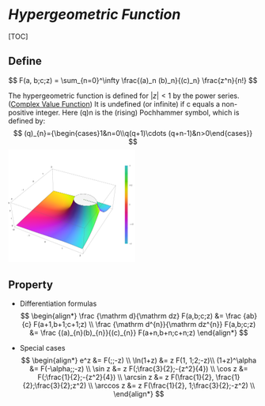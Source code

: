 # $Hypergeometric\ Function$

[TOC]

## Define

$$
F(a, b;c;z) = \sum_{n=0}^\infty \frac{(a)_n (b)_n}{(c)_n} \frac{z^n}{n!}
$$

The hypergeometric function is defined for $|z| < 1$ by the power series. ([Complex Value Function](./Complex_Value_Function.md)) It is undefined (or infinite) if c equals a non-positive integer. Here (q)n is the (rising) Pochhammer symbol, which is defined by:
$$
(q)_{n}={\begin{cases}1&n=0\\q(q+1)\cdots (q+n-1)&n>0\end{cases}}
$$
<img src="assets/Plot_of_the_hypergeometric_function_2F1(a,b;_c;_z)_with_a=2_and_b=3_and_c=4_in_the_complex_plane_from_-2-2i_to_2+2i_with_colors_created_with_Mathematica_13.1_function_ComplexPlot3D.svg" alt="Plot_of_the_hypergeometric_function_2F1(a,b;_c;_z)_with_a=2_and_b=3_and_c=4_in_the_complex_plane_from_-2-2i_to_2+2i_with_colors_created_with_Mathematica_13.1_function_ComplexPlot3D" style="zoom:25%;" />

## Property

- Differentiation formulas
  $$
  \begin{align*}
  \frac {\mathrm d}{\mathrm dz} F(a,b;c;z) &= \frac {ab}{c} F(a+1,b+1;c+1;z)  \\
  \frac {\mathrm d^{n}}{\mathrm dz^{n}} F(a,b;c;z) &= \frac {(a)_{n}(b)_{n}}{(c)_{n}} F(a+n,b+n;c+n;z)
  \end{align*}
  $$

- Special cases
  $$
  \begin{align*}
  e^z &= F(;;-z)  \\
  \ln(1+z) &= z F(1, 1;2;-z)\\
  (1+z)^\alpha &= F(-\alpha;;-z)  \\
  \sin z &= z F(;\frac{3}{2};-{z^2}{4})  \\
  \cos z &= F(;\frac{1}{2};-{z^2}{4})  \\
  \arcsin z &= z F(\frac{1}{2}, \frac{1}{2};\frac{3}{2};z^2)  \\
  \arccos z &= z F(\frac{1}{2}, 1;\frac{3}{2};-z^2)  \\
  \end{align*}
  $$
  
